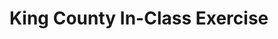 # King County In-Class Exercise

<div class="flourish-embed flourish-chart" data-src="visualisation/12595902"><script src="https://public.flourish.studio/resources/embed.js"></script></div>
